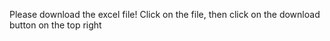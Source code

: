 Please download the excel file! Click on the file, then click on the download button on the top right
